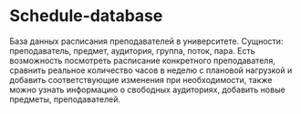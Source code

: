 # Schedule-database
База данных расписания преподавателей в университете. Сущности: преподаватель, предмет, аудитория, группа, поток, пара. Есть возможность посмотреть расписание конкретного преподавателя, сравнить реальное количество часов в неделю с плановой нагрузкой и добавить соответствующие изменения при необходимости, также можно узнать информацию о свободных аудиториях, добавить новые предметы, преподавателей.
